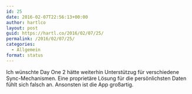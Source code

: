 ```yaml
---
id: 25
date: 2016-02-07T22:56:13+00:00
author: hartlco
layout: post
guid: https://hartl.co/2016/02/07/25/
permalink: /2016/02/07/25/
categories:
  - Allgemein
format: status
---
```

Ich wünschte Day One 2 hätte weiterhin Unterstützug für verschiedene Sync-Mechanismen. Eine proprietäre Lösung für die persönlichsten Daten fühlt sich falsch an. Ansonsten ist die App großartig.